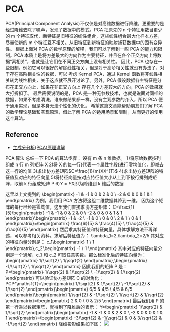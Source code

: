 # PCA

PCA(Principal Component Analysis)不仅仅是对高维数据进行降维，更重要的是经过降维去除了噪声，发现了数据中的模式。PCA 把原先的 n 个特征用数目更少的 m 个特征取代，新特征是旧特征的线性组合，这些线性组合最大化样本方差，尽量使新的 m 个特征互不相关。从旧特征到新特征的映射捕获数据中的固有变异性。
根据上面对 PCA 的数学原理的解释，我们可以了解到一些 PCA 的能力和限制。PCA 本质上是将方差最大的方向作为主要特征，并且在各个正交方向上将数据“离相关”，也就是让它们在不同正交方向上没有相关性。
因此，PCA 也存在一些限制，例如它可以很好的解除线性相关，但是对于高阶相关性就没有办法了，对于存在高阶相关性的数据，可以 考虑 Kernel PCA，通过 Kernel 函数将非线性相关转为线性相关，关于这点就不展开讨论了。另外，PCA 假设数据各主特征是分布在正交方向上，如果在非正交方向上 存在几个方差较大的方向，PCA 的效果就大打折扣了。
最后需要说明的是，PCA 是一种无参数技术，也就是说面对同样的数据，如果不考虑清洗，谁来做结果都一样，没有主观参数的介入，所以 PCA 便于通用实现，但是本身无法个性化的优化。
希望这篇文章能帮助朋友们了解 PCA 的数学理论基础和实现原理，借此了解 PCA 的适用场景和限制，从而更好的使用这个算法。

## Reference

- [主成分分析(PCA)原理详解](http://blog.jobbole.com/109015/)

PCA 算法
总结一下 PCA 的算法步骤：
设有 m 条 n 维数据。 1)将原始数据按列组成 n 行 m 列矩阵 X 2)将 X 的每一行(代表一个属性字段)进行零均值化，即减去这一行的均值 3)求出协方差矩阵$C=\frac{1}{m}XX^{T}$ 4)求出协方差矩阵的特征值及对应的特征向量 5)将特征向量按对应特征值大小从上到下按行排列成矩阵，取前 k 行组成矩阵 P 6)$Y=PX$即为降维到 k 维后的数据

这里以上文提到的
\begin{pmatrix} -1 & -1 & 0 & 2 & 0 \\ -2 & 0 & 0 & 1 & 1 \end{pmatrix}
为例，我们用 PCA 方法将这组二维数据其降到一维。
因为这个矩阵的每行已经是零均值，这里我们直接求协方差矩阵：
C=\frac{1}{5}\begin{pmatrix} -1 & -1 & 0 & 2 & 0 \\ -2 & 0 & 0 & 1 & 1 \end{pmatrix}\begin{pmatrix} -1 & -2 \\ -1 & 0 \\ 0 & 0 \\ 2 & 1 \\ 0 & 1 \end{pmatrix}=\begin{pmatrix} \frac{6}{5} & \frac{4}{5} \\ \frac{4}{5} & \frac{6}{5} \end{pmatrix}
然后求其特征值和特征向量，具体求解方法不再详述，可以参考相关资料。求解后特征值为：
\lambda_1=2,\lambda_2=2/5
其对应的特征向量分别是：
c_1\begin{pmatrix} 1 \\ 1 \end{pmatrix},c_2\begin{pmatrix} -1 \\ 1 \end{pmatrix}
其中对应的特征向量分别是一个通解，c_1 和 c_2 可取任意实数。那么标准化后的特征向量为：
\begin{pmatrix} 1/\sqrt{2} \\ 1/\sqrt{2} \end{pmatrix},\begin{pmatrix} -1/\sqrt{2} \\ 1/\sqrt{2} \end{pmatrix}
因此我们的矩阵 P 是：
P=\begin{pmatrix} 1/\sqrt{2} & 1/\sqrt{2} \\ -1/\sqrt{2} & 1/\sqrt{2} \end{pmatrix}
可以验证协方差矩阵 C 的对角化：
PCP^\mathsf{T}=\begin{pmatrix} 1/\sqrt{2} & 1/\sqrt{2} \\ -1/\sqrt{2} & 1/\sqrt{2} \end{pmatrix}\begin{pmatrix} 6/5 & 4/5 \\ 4/5 & 6/5 \end{pmatrix}\begin{pmatrix} 1/\sqrt{2} & -1/\sqrt{2} \\ 1/\sqrt{2} & 1/\sqrt{2} \end{pmatrix}=\begin{pmatrix} 2 & 0 \\ 0 & 2/5 \end{pmatrix}
最后我们用 P 的第一行乘以数据矩阵，就得到了降维后的表示：
Y=\begin{pmatrix} 1/\sqrt{2} & 1/\sqrt{2} \end{pmatrix}\begin{pmatrix} -1 & -1 & 0 & 2 & 0 \\ -2 & 0 & 0 & 1 & 1 \end{pmatrix}=\begin{pmatrix} -3/\sqrt{2} & -1/\sqrt{2} & 0 & 3/\sqrt{2} & -1/\sqrt{2} \end{pmatrix}
降维投影结果如下图：
![](http://blog.codinglabs.org/uploads/pictures/pca-tutorial/07.png)
